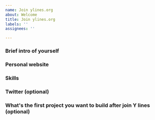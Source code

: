 ```yaml
---
name: Join ylines.org
about: Welcome
title: Join ylines.org
labels: ''
assignees: ''

---
```


### Brief intro of yourself


### Personal website


### Skills


### Twitter (optional)


### What's the first project you want to build after join Y lines (optional)
